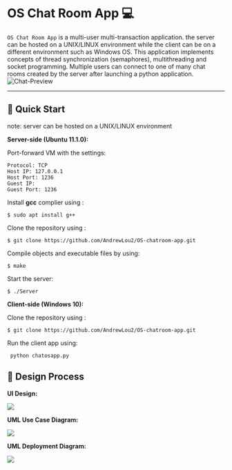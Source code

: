 OS Chat Room App 💻
===
```OS Chat Room App``` is a multi-user multi-transaction application. the server can be hosted on a UNIX/LINUX environment while the client can be on a different environment such as Windows OS. This application implements concepts of thread synchronization (semaphores), multithreading and socket programming. Multiple users can connect to one of many chat rooms created by the server after launching a python application.
![Chat-Preview](https://media.discordapp.net/attachments/868924230102818896/916054403532849202/unknown.png?width=839&height=676)

---
 ## 🌴 Quick Start
 note: server can be hosted on a UNIX/LINUX environment
 
 **Server-side (Ubuntu 11.1.0):**

  Port-forward VM with the settings:
  ```
  Protocol: TCP
  Host IP: 127.0.0.1
  Host Port: 1236
  Guest IP: 
  Guest Port: 1236
  ```
  Install **gcc** complier using :

 ```$ sudo apt install g++ ```

 Clone the repository using :

 ```$ git clone https://github.com/AndrewLou2/OS-chatroom-app.git```

 Compile objects and executable files by using:

 ```$ make```

 Start the server:

 ```$ ./Server```

**Client-side (Windows 10):**

Clone the repository using :

 ```$ git clone https://github.com/AndrewLou2/OS-chatroom-app.git```

 Run the client app  using:

 ``` python chatosapp.py```

 
## 📐 Design Process

 **UI Design:**

 ![](https://cdn.discordapp.com/attachments/868924230102818896/916054324830949376/unknown.png)
 
 **UML Use Case Diagram:**

 ![](https://cdn.discordapp.com/attachments/868924230102818896/916056012291702844/UML-Use-Case.png)

 **UML Deployment Diagram:**

 ![](https://cdn.discordapp.com/attachments/868924230102818896/916056012014899200/UML-Deployment.png)
